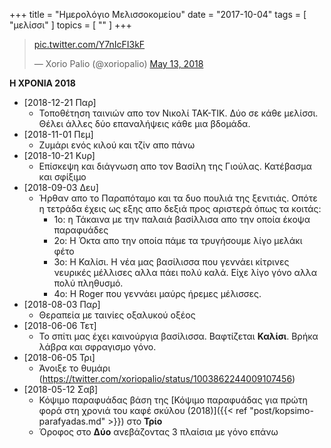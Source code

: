 +++
title = "Ημερολόγιο Μελισσοκομείου"
date = "2017-10-04"
tags = [ "μελίσσι" ]
topics = [ "" ]
+++

<blockquote class="twitter-tweet" data-lang="en"><p lang="und" dir="ltr"><a href="https://t.co/Y7nIcFI3kF">pic.twitter.com/Y7nIcFI3kF</a></p>&mdash; Xorio Palio (@xoriopalio) <a href="https://twitter.com/xoriopalio/status/995602861089320961?ref_src=twsrc%5Etfw">May 13, 2018</a></blockquote>
<script async src="https://platform.twitter.com/widgets.js" charset="utf-8"></script>

**Η ΧΡΟΝΙΑ 2018**

-   <span class="timestamp-wrapper"><span class="timestamp">[2018-12-21 Παρ]</span></span>
    -   Τοποθέτηση ταινιών απο τον Νικολί ΤΑΚ-ΤΙΚ. Δύο σε κάθε μελίσσι. Θέλει άλλες δύο επαναλήψεις κάθε μια βδομάδα.
-   <span class="timestamp-wrapper"><span class="timestamp">[2018-11-01 Πεμ]</span></span>
    -   Ζυμάρι ενός κιλού και τζίν απο πάνω
-   <span class="timestamp-wrapper"><span class="timestamp">[2018-10-21 Κυρ]</span></span>
    -   Επίσκεψη και διάγνωση απο τον Βασίλη της Γιούλας. Κατέβασμα και σφίξιμο
-   <span class="timestamp-wrapper"><span class="timestamp">[2018-09-03 Δευ]</span></span>
    -   Ήρθαν απο το Παραπόταμο και τα δυο πουλιά της ξενιτιάς. Οπότε η τετράδα έχεις ως εξης απο δεξιά προς αριστερά όπως τα κοιτάς:
        -   1ο: η Τάκαινα με την παλαιά βασίλλισα απο την οποία έκοψα παραφυάδες
        -   2ο: Η Όκτα απο την οποία πάμε τα τρυγήσουμε λίγο μελάκι φέτο
        -   3ο: Η Καλίσι. Η νέα μας βασίλισσα που γεννάει κίτρινες νευρικές μέλλισες αλλα πάει πολύ καλά. Είχε λίγο γόνο αλλα πολύ πληθυσμό.
        -   4ο: Η Roger που γεννάει μαύρς ήρεμες μέλισσες.
-   <span class="timestamp-wrapper"><span class="timestamp">[2018-08-03 Παρ]</span></span>
    -   Θεραπεία με ταινίες οξαλυκού οξέος
-   <span class="timestamp-wrapper"><span class="timestamp">[2018-06-06 Τετ]</span></span>
    -   Το σπίτι μας έχει καινούργια βασίλισσα. Βαφτίζεται **Καλίσι**. Βρήκα λάβρα και σφραγισμο γόνο.
-   <span class="timestamp-wrapper"><span class="timestamp">[2018-06-05 Τρι]</span></span>
    -   Άνοιξε το θυμάρι (<https://twitter.com/xoriopalio/status/1003862244009107456>)
-   <span class="timestamp-wrapper"><span class="timestamp">[2018-05-12 Σαβ]</span></span>
    -   Κόψιμο παραφυάδας βάση της [Κόψιμο παραφυάδας για πρώτη φορά στη χρονιά του καφέ σκύλου (2018)]({{< ref "post/kopsimo-parafyadas.md" >}}) στο **Τρίο**
    -   Όροφος στο **Δύο** ανεβάζοντας 3 πλαίσια με γόνο επάνω

